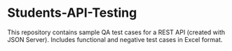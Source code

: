# Students-API-Testing
This repository contains sample QA test cases for a REST API (created with JSON Server). Includes functional and negative test cases in Excel format.
